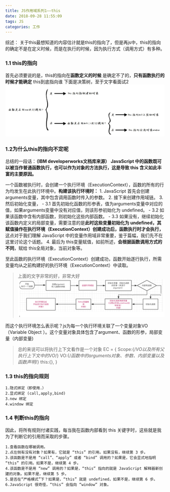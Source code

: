 ```yaml
---
title: JS作用域系列1——this
date: 2018-09-28 11:55:09
tags: JS
categories: 工作
---
```


综述：
    关于this最想知道的内容估计就是this的指向了，但是再js中，this的指向的确定不是在定义时候，而是在执行的时候，因为执行方式（调用方式）有多种。
<!-- more -->

### 1.1 this的指向

首先必须要说的是，this的指向在**函数定义的时候** 是确定不了的，**只有函数执行的时候才能确定** this到底指向谁
下面是决策树，至于文字看面试2
![此处输入图片的描述][1]

### 1.2为什么this的指向不定呢
 
总结的一段话：**（IBM developerworks文档库来源）** 
**JavaScript 中的函数既可以被当作普通函数执行，也可以作为对象的方法执行，这是导致 this 含义如此丰富的主要原因。**

一个函数被执行时，会创建一个执行环境（ExecutionContext），函数的所有的行为均发生在此执行环境中。**构建该执行环境时：**
    1. JavaScript 首先会创建 arguments变量，其中包含调用函数时传入的参数。
    2. 接下来创建作用域链。
    3. 然后初始化变量，
        - 3.1 首先初始化函数的形参表，值为arguments变量中对应的值，如果arguments变量中没有对应值，则该形参初始化为 undefined。
        - 3.2 如果该函数中含有内部函数，则初始化这些内部函数。
        - 3.3 如果没有，继续初始化该函数内定义的局部变量，需要注意的是**此时这些变量初始化为 undefined，其赋值操作在执行环境（ExecutionContext）创建成功后，函数执行时才会执行，**
        这点对于我们理解 JavaScript 中的变量作用域非常重要，鉴于篇幅，我们先不在这里讨论这个话题。
    4. 最后为 this变量赋值，如前所述，**会根据函数调用方式的不同**，赋给 this全局对象，当前对象等。

至此函数的执行环境（ExecutionContext）创建成功，函数开始逐行执行，所需变量均从之前构建好的执行环境（ExecutionContext）中读取。
 

> 上面的文字非常的好，非常大好
![执行上下文创建流程][2]

  
而这个执行环境怎么表示呢？js为每一个执行环境关联了一个变量对象VO（Variable Object ）。这个变量对象具体包含了argument、函数的形参，局部变量（内部变量)

> 总的来说可以将执行上下文看作是一个对象
    EC = {
        Scope:{/*VO以及所有父执行上下文中的VO*/}
        VO:{/*函数中的arguments对象、参数、内部变量以及函数声明*/}
        this:{},
    }
### 1.3 this的指向规则
    1.隐式绑定（即使用.）
    2.显式绑定 (call,apply,bind)
    3.new 绑定
    4.window 绑定
### 1.4 判断this的指向

因此，将所有规则付诸实践，每当我在函数内部看到 this 关键字时，这些就是我为了判断它的引用而采取的步骤。

    1.查看函数在哪被调用。
    2.点左侧有没有对象？如果有，它就是 “this” 的引用。如果没有，继续第 3 步。
    3.该函数是不是用 “call”、“apply” 或者 “bind” 调用的？如果是，它会显式地指明 “this” 的引用。如果不是，继续第 4 步。
    4.该函数是不是用 “new” 调用的？如果是，“this” 指向的就是 JavaScript 解释器新创建的对象。如果不是，继续第 5 步。
    5.是否在“严格模式”下？如果是，“this” 就是 undefined，如果不是，继续第 6 步。
    6.JavaScript 很奇怪，“this” 会指向 “window” 对象。


  [1]: https://raw.githubusercontent.com/XYooo/image/master/this1.png
  [2]: https://raw.githubusercontent.com/XYooo/image/master/this2.png
  [3]: https://raw.githubusercontent.com/XYooo/image/master/this3.png
  [4]: https://raw.githubusercontent.com/XYooo/image/master/this4.png
  [5]: https://raw.githubusercontent.com/XYooo/image/master/this5.png